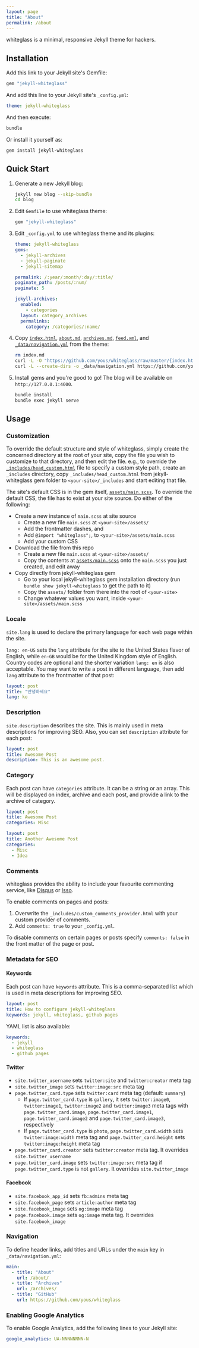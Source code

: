 ```yaml
---
layout: page
title: "About"
permalink: /about
---
```


whiteglass is a minimal, responsive Jekyll theme for hackers.

## Installation

Add this link to your Jekyll site's Gemfile:

``` ruby
gem "jekyll-whiteglass"
```

And add this line to your Jekyll site's `_config.yml`:

``` yaml
theme: jekyll-whiteglass
```

And then execute:

``` sh
bundle
```

Or install it yourself as:

``` sh
gem install jekyll-whiteglass
```

## Quick Start

1. Generate a new Jekyll blog:

   ``` sh
   jekyll new blog --skip-bundle
   cd blog
   ```

2. Edit `Gemfile` to use whiteglass theme:

   ``` ruby
   gem "jekyll-whiteglass"
   ```

3. Edit `_config.yml` to use whiteglass theme and its plugins:

   ``` yaml
   theme: jekyll-whiteglass
   gems:
     - jekyll-archives
     - jekyll-paginate
     - jekyll-sitemap

   permalink: /:year/:month/:day/:title/
   paginate_path: /posts/:num/
   paginate: 5

   jekyll-archives:
     enabled:
       - categories
     layout: category_archives
     permalinks:
       category: /categories/:name/
   ```

4. Copy
   [`index.html`](https://github.com/yous/whiteglass/blob/master/index.html),
   [`about.md`](https://github.com/yous/whiteglass/blob/master/about.md),
   [`archives.md`](https://github.com/yous/whiteglass/blob/master/archives.md),
   [`feed.xml`](https://github.com/yous/whiteglass/blob/master/feed.xml), and
   [`_data/navigation.yml`](https://github.com/yous/whiteglass/blob/master/_data/navigation.yml)
   from the theme:

   ``` sh
   rm index.md
   curl -L -O "https://github.com/yous/whiteglass/raw/master/{index.html,about.md,archives.md,feed.xml}"
   curl -L --create-dirs -o _data/navigation.yml https://github.com/yous/whiteglass/raw/master/_data/navigation.yml
   ```

5. Install gems and you're good to go! The blog will be available on
   `http://127.0.0.1:4000`.

   ``` sh
   bundle install
   bundle exec jekyll serve
   ```

## Usage

### Customization

To override the default structure and style of whiteglass, simply create the
concerned directory at the root of your site, copy the file you wish to
customize to that directory, and then edit the file. e.g., to override the
[`_includes/head_custom.html`](_includes/head_custom.html) file to specify a
custom style path, create an `_includes` directory, copy
`_includes/head_custom.html` from jekyll-whiteglass gem folder to
`<your-site>/_includes` and start editing that file.

The site's default CSS is in the gem itself,
[`assets/main.scss`](assets/main.scss). To override the default CSS, the file
has to exist at your site source. Do either of the following:

- Create a new instance of `main.scss` at site source
  - Create a new file `main.scss` at `<your-site>/assets/`
  - Add the frontmatter dashes, and
  - Add `@import "whiteglass";`, to `<your-site>/assets/main.scss`
  - Add your custom CSS
- Download the file from this repo
  - Create a new file `main.scss` at `<your-site>/assets/`
  - Copy the contents at [`assets/main.scss`](assets/main.scss) onto the `main.scss` you just created, and edit away
- Copy directly from jekyll-whiteglass gem
  - Go to your local jekyll-whiteglass gem installation directory (run `bundle show jekyll-whiteglass` to get the path to it)
  - Copy the `assets/` folder from there into the root of `<your-site>`
  - Change whatever values you want, inside `<your-site>/assets/main.scss`

### Locale

`site.lang` is used to declare the primary language for each web page within the
site.

`lang: en-US` sets the `lang` attribute for the site to the United States flavor
of English, while `en-GB` would be for the United Kingdom style of English.
Country codes are optional and the shorter variation `lang: en` is also
acceptable. You may want to write a post in different language, then add `lang`
attribute to the frontmatter of that post:

``` yaml
layout: post
title: "안녕하세요"
lang: ko
```

### Description

`site.description` describes the site. This is mainly used in meta descriptions
for improving SEO. Also, you can set `description` attribute for each post:

``` yaml
layout: post
title: Awesome Post
description: This is an awesome post.
```

### Category

Each post can have `categories` attribute. It can be a string or an array. This
will be displayed on index, archive and each post, and provide a link to the
archive of category.

``` yaml
layout: post
title: Awesome Post
categories: Misc
```

``` yaml
layout: post
title: Another Awesome Post
categories:
  - Misc
  - Idea
```

### Comments

whiteglass provides the ability to include your favourite commenting service, like [Disqus](https://disqus.com) or [Isso](https://posativ.org/isso).

To enable comments on pages and posts:
1. Overwrite the `_includes/custom_comments_provider.html` with your custom provider of comments.
2. Add `comments: true` to your `_config.yml`.

To disable comments on certain pages or posts specify `comments: false` in the front matter of the page or post.

### Metadata for SEO

#### Keywords

Each post can have `keywords` attribute. This is a comma-separated list which is
used in meta descriptions for improving SEO.

``` yaml
layout: post
title: How to configure jekyll-whiteglass
keywords: jekyll, whiteglass, github pages
```

YAML list is also available:

``` yaml
keywords:
  - jekyll
  - whiteglass
  - github pages
```

#### Twitter

- `site.twitter_username` sets `twitter:site` and `twitter:creator` meta tag
- `site.twitter_image` sets `twitter:image:src` meta tag
- `page.twitter_card.type` sets `twitter:card` meta tag (default: `summary`)
  - If `page.twitter_card.type` is `gallery`, it sets `twitter:image0`, `twitter:image1`, `twitter:image2` and `twitter:image3` meta tags with `page.twitter_card.image`, `page.twitter_card.image1`, `page.twitter_card.image2` and `page.twitter_card.image3`, respectively
  - If `page.twitter_card.type` is `photo`, `page.twitter_card.width` sets `twitter:image:width` meta tag and `page.twitter_card.height` sets `twitter:image:height` meta tag
- `page.twitter_card.creator` sets `twitter:creator` meta tag. It overrides `site.twitter_username`
- `page.twitter_card.image` sets `twitter:image:src` meta tag if `page.twitter_card.type` is not `gallery`. It overrides `site.twitter_image`

#### Facebook

- `site.facebook_app_id` sets `fb:admins` meta tag
- `site.facebook_page` sets `article:author` meta tag
- `site.facebook_image` sets `og:image` meta tag
- `page.facebook.image` sets `og:image` meta tag. It overrides `site.facebook_image`

### Navigation

To define header links, add titles and URLs under the `main` key in
`_data/navigation.yml`:

``` yaml
main:
  - title: "About"
    url: /about/
  - title: "Archives"
    url: /archives/
  - title: "GitHub"
    url: https://github.com/yous/whiteglass
```

### Enabling Google Analytics

To enable Google Analytics, add the following lines to your Jekyll site:

``` yaml
google_analytics: UA-NNNNNNNN-N
```
